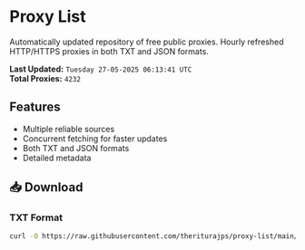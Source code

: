 # Proxy List

Automatically updated repository of free public proxies. Hourly refreshed HTTP/HTTPS proxies in both TXT and JSON formats.

**Last Updated:** `Tuesday 27-05-2025 06:13:41 UTC`  
**Total Proxies:** `4232`

## Features
- Multiple reliable sources
- Concurrent fetching for faster updates
- Both TXT and JSON formats
- Detailed metadata

## 📥 Download

### TXT Format
```bash
curl -O https://raw.githubusercontent.com/theriturajps/proxy-list/main/proxies.txt